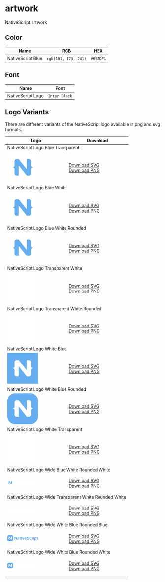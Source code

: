 # artwork
NativeScript artwork

## Color

| Name | RGB | HEX |
|------|-----|-----|
| NativeScript Blue | `rgb(101, 173, 241)` | `#65ADF1`

## Font

| Name | Font |
|------|------|
| NativeScript Logo | `Inter Black` | `#65ADF1`

## Logo Variants

There are different variants of the NativeScript logo available in png and svg formats.

<!-- run `node tools/generate_logo_table.js` to re-generate table. -->
<!-- DO NOT EDIT MANUALLY -->
<!-- LOGO_TABLE_START -->

<table>
<thead>
    <th>Logo</th>
    <th>Download</th>
</thead>
<tr>
<td colspan="2">
NativeScript Logo Blue Transparent
</td>
</tr>
<tr>
<td>

<img style="width: 100px;" src="logo/export/NativeScript_Logo_Blue_Transparent.svg" />

</td>
<td>

[Download SVG](logo/export/NativeScript_Logo_Blue_Transparent.svg)<br>
[Download PNG](logo/export/NativeScript_Logo_Blue_Transparent.png)

</td>
</tr>
<tr>
<td colspan="2">
NativeScript Logo Blue White
</td>
</tr>
<tr>
<td>

<img style="width: 100px;" src="logo/export/NativeScript_Logo_Blue_White.svg" />

</td>
<td>

[Download SVG](logo/export/NativeScript_Logo_Blue_White.svg)<br>
[Download PNG](logo/export/NativeScript_Logo_Blue_White.png)

</td>
</tr>
<tr>
<td colspan="2">
NativeScript Logo Blue White Rounded
</td>
</tr>
<tr>
<td>

<img style="width: 100px;" src="logo/export/NativeScript_Logo_Blue_White_Rounded.svg" />

</td>
<td>

[Download SVG](logo/export/NativeScript_Logo_Blue_White_Rounded.svg)<br>
[Download PNG](logo/export/NativeScript_Logo_Blue_White_Rounded.png)

</td>
</tr>
<tr>
<td colspan="2">
NativeScript Logo Transparent White
</td>
</tr>
<tr>
<td>

<img style="width: 100px;" src="logo/export/NativeScript_Logo_Transparent_White.svg" />

</td>
<td>

[Download SVG](logo/export/NativeScript_Logo_Transparent_White.svg)<br>
[Download PNG](logo/export/NativeScript_Logo_Transparent_White.png)

</td>
</tr>
<tr>
<td colspan="2">
NativeScript Logo Transparent White Rounded
</td>
</tr>
<tr>
<td>

<img style="width: 100px;" src="logo/export/NativeScript_Logo_Transparent_White_Rounded.svg" />

</td>
<td>

[Download SVG](logo/export/NativeScript_Logo_Transparent_White_Rounded.svg)<br>
[Download PNG](logo/export/NativeScript_Logo_Transparent_White_Rounded.png)

</td>
</tr>
<tr>
<td colspan="2">
NativeScript Logo White Blue
</td>
</tr>
<tr>
<td>

<img style="width: 100px;" src="logo/export/NativeScript_Logo_White_Blue.svg" />

</td>
<td>

[Download SVG](logo/export/NativeScript_Logo_White_Blue.svg)<br>
[Download PNG](logo/export/NativeScript_Logo_White_Blue.png)

</td>
</tr>
<tr>
<td colspan="2">
NativeScript Logo White Blue Rounded
</td>
</tr>
<tr>
<td>

<img style="width: 100px;" src="logo/export/NativeScript_Logo_White_Blue_Rounded.svg" />

</td>
<td>

[Download SVG](logo/export/NativeScript_Logo_White_Blue_Rounded.svg)<br>
[Download PNG](logo/export/NativeScript_Logo_White_Blue_Rounded.png)

</td>
</tr>
<tr>
<td colspan="2">
NativeScript Logo White Transparent
</td>
</tr>
<tr>
<td>

<img style="width: 100px;" src="logo/export/NativeScript_Logo_White_Transparent.svg" />

</td>
<td>

[Download SVG](logo/export/NativeScript_Logo_White_Transparent.svg)<br>
[Download PNG](logo/export/NativeScript_Logo_White_Transparent.png)

</td>
</tr>
<tr>
<td colspan="2">
NativeScript Logo Wide Blue White Rounded White
</td>
</tr>
<tr>
<td>

<img style="width: 100px;" src="logo/export/NativeScript_Logo_Wide_Blue_White_Rounded_White.svg" />

</td>
<td>

[Download SVG](logo/export/NativeScript_Logo_Wide_Blue_White_Rounded_White.svg)<br>
[Download PNG](logo/export/NativeScript_Logo_Wide_Blue_White_Rounded_White.png)

</td>
</tr>
<tr>
<td colspan="2">
NativeScript Logo Wide Transparent White Rounded White
</td>
</tr>
<tr>
<td>

<img style="width: 100px;" src="logo/export/NativeScript_Logo_Wide_Transparent_White_Rounded_White.svg" />

</td>
<td>

[Download SVG](logo/export/NativeScript_Logo_Wide_Transparent_White_Rounded_White.svg)<br>
[Download PNG](logo/export/NativeScript_Logo_Wide_Transparent_White_Rounded_White.png)

</td>
</tr>
<tr>
<td colspan="2">
NativeScript Logo Wide White Blue Rounded Blue
</td>
</tr>
<tr>
<td>

<img style="width: 100px;" src="logo/export/NativeScript_Logo_Wide_White_Blue_Rounded_Blue.svg" />

</td>
<td>

[Download SVG](logo/export/NativeScript_Logo_Wide_White_Blue_Rounded_Blue.svg)<br>
[Download PNG](logo/export/NativeScript_Logo_Wide_White_Blue_Rounded_Blue.png)

</td>
</tr>
<tr>
<td colspan="2">
NativeScript Logo Wide White Blue Rounded White
</td>
</tr>
<tr>
<td>

<img style="width: 100px;" src="logo/export/NativeScript_Logo_Wide_White_Blue_Rounded_White.svg" />

</td>
<td>

[Download SVG](logo/export/NativeScript_Logo_Wide_White_Blue_Rounded_White.svg)<br>
[Download PNG](logo/export/NativeScript_Logo_Wide_White_Blue_Rounded_White.png)

</td>
</tr>
</table>
<!-- LOGO_TABLE_END -->